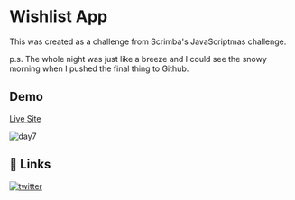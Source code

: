 # Wishlist App

This was created as a challenge from Scrimba's JavaScriptmas challenge. 

p.s. The whole night was just like a breeze and I could see the snowy morning when I pushed the final thing to Github.

## Demo
[Live Site](https://soft-travesseiro-288fbe.netlify.app/)

![day7](https://github.com/gurkiratz/wishlist/assets/94279121/e8ce9b79-1bda-43df-ad73-58a52cfad469)


## 🔗 Links

[![twitter](https://img.shields.io/badge/twitter-1DA1F2?style=for-the-badge&logo=twitter&logoColor=white)](https://twitter.com/)
